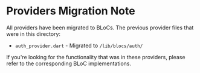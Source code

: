 # Providers Migration Note

All providers have been migrated to BLoCs. The previous provider files that were in this directory:

- `auth_provider.dart` - Migrated to `/lib/blocs/auth/`

If you're looking for the functionality that was in these providers, please refer to the corresponding BLoC implementations.